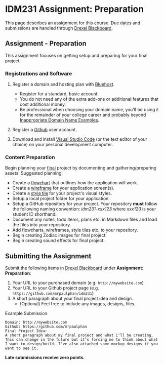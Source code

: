 # IDM231 Assignment: Preparation

This page describes an assignment for this course. Due dates and submissions are handled through [Drexel Blackboard](https://learn.dcollege.net/).

## Assignment - Preparation

This assignment focuses on getting setup and preparing for your final project.

### Registrations and Software

1. Register a domain and hosting plan with [Bluehost](https://www.bluehost.com/track/mrpaulphan/).
    - Register for a standard, basic account.
    - You do not need any of the extra add-ons or additional features that cost additional money.
    - Be professional when choosing your domain name, you'll be using it for the remainder of your college career and probably beyond [Inappropriate Domain Name Examples](http://www.boredpanda.com/worst-domain-names/).

1. Register a [Github](https://github.com) user account.
1. Download and install [Visual Studio Code](https://code.visualstudio.com) (or the text editor of your choice) on your personal development computer.

### Content Preparation

Begin planning your [final](https://github.com/mrpaulphan/idm231/blob/master/instructor_materials/assignments/assignment-final.md) project by documenting and gathering/preparing assets. Suggested planning:

- Create a [flowchart](http://digm.drexel.edu/crs/IDM231/cdn/instructor_materials/images/02-flowchart.png) that outlines how the application will work.
- Create a [wireframe](https://webdesign.tutsplus.com/articles/a-beginners-guide-to-wireframing--webdesign-7399) for your application screen(s).
- Create a [style tile](http://styletil.es) for your project's visual styles.
- Setup a local project folder for your application.
- Setup a GitHub repository for your project. Your repository **must** follow the following naming convention: _idm231-xxx123_ where _xxx123_ is your student ID shorthand.
- Document any notes, todo items, plans etc. in Markdown files and load the files into your repository.
- Add flowcharts, wireframes, style tiles etc. to your repository.
- Begin creating Zodiac images for final project.
- Begin creating sound effects for final project.

## Submitting the Assignment

Submit the following items in [Drexel Blackboard](https://learn.dcollege.net/) under **Assignment: Preparation**:

1. Your URL to your purchased domain (e.g. `http://mywebsite.com`)
2. Your URL to your Github project page (e.g. `https://github.com/mrpaulphan/idm231`)
3. A short paragraph about your final project idea and design. 
    * (Optional) Feel free to include any images, designs, files.
   
Example Submission
```
Domain: http://mywebsite.com
Github: https://github.com/mrpaulphan
Final Project Idea:
A short paragraph about my final project and what i'll be creating. This can change in the future but it's forcing me to think about what I want to design/build. I've also attached some mockup designs if you want to see it. 
```

**Late submissions receive zero points.**
